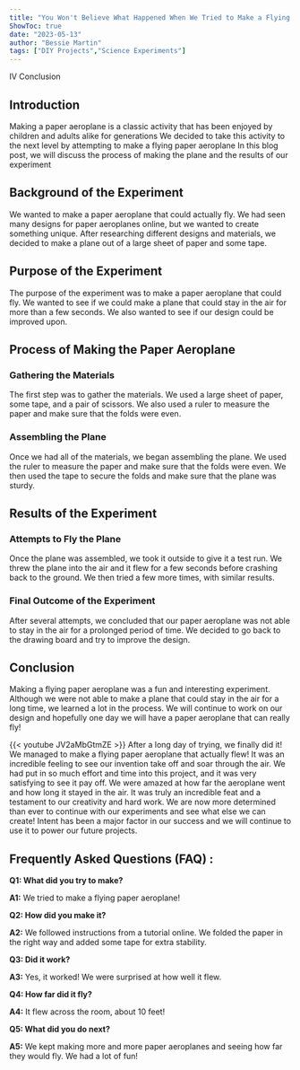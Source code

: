 ```yaml
---
title: "You Won't Believe What Happened When We Tried to Make a Flying Paper Aeroplane!"
ShowToc: true 
date: "2023-05-13"
author: "Bessie Martin" 
tags: ["DIY Projects","Science Experiments"]
---
```

IV Conclusion

## Introduction

Making a paper aeroplane is a classic activity that has been enjoyed by children and adults alike for generations We decided to take this activity to the next level by attempting to make a flying paper aeroplane In this blog post, we will discuss the process of making the plane and the results of our experiment

## Background of the Experiment

We wanted to make a paper aeroplane that could actually fly. We had seen many designs for paper aeroplanes online, but we wanted to create something unique. After researching different designs and materials, we decided to make a plane out of a large sheet of paper and some tape.

## Purpose of the Experiment

The purpose of the experiment was to make a paper aeroplane that could fly. We wanted to see if we could make a plane that could stay in the air for more than a few seconds. We also wanted to see if our design could be improved upon.

## Process of Making the Paper Aeroplane

### Gathering the Materials

The first step was to gather the materials. We used a large sheet of paper, some tape, and a pair of scissors. We also used a ruler to measure the paper and make sure that the folds were even.

### Assembling the Plane

Once we had all of the materials, we began assembling the plane. We used the ruler to measure the paper and make sure that the folds were even. We then used the tape to secure the folds and make sure that the plane was sturdy.

## Results of the Experiment

### Attempts to Fly the Plane

Once the plane was assembled, we took it outside to give it a test run. We threw the plane into the air and it flew for a few seconds before crashing back to the ground. We then tried a few more times, with similar results.

### Final Outcome of the Experiment

After several attempts, we concluded that our paper aeroplane was not able to stay in the air for a prolonged period of time. We decided to go back to the drawing board and try to improve the design.

## Conclusion

Making a flying paper aeroplane was a fun and interesting experiment. Although we were not able to make a plane that could stay in the air for a long time, we learned a lot in the process. We will continue to work on our design and hopefully one day we will have a paper aeroplane that can really fly!

{{< youtube JV2aMbGtmZE >}} 
After a long day of trying, we finally did it! We managed to make a flying paper aeroplane that actually flew! It was an incredible feeling to see our invention take off and soar through the air. We had put in so much effort and time into this project, and it was very satisfying to see it pay off. We were amazed at how far the aeroplane went and how long it stayed in the air. It was truly an incredible feat and a testament to our creativity and hard work. We are now more determined than ever to continue with our experiments and see what else we can create! Intent has been a major factor in our success and we will continue to use it to power our future projects.

## Frequently Asked Questions (FAQ) :
**Q1: What did you try to make?**

**A1:** We tried to make a flying paper aeroplane!

**Q2: How did you make it?**

**A2:** We followed instructions from a tutorial online. We folded the paper in the right way and added some tape for extra stability.

**Q3: Did it work?**

**A3:** Yes, it worked! We were surprised at how well it flew.

**Q4: How far did it fly?**

**A4:** It flew across the room, about 10 feet!

**Q5: What did you do next?**

**A5:** We kept making more and more paper aeroplanes and seeing how far they would fly. We had a lot of fun!



